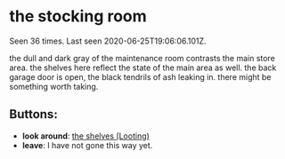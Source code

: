 # the stocking room

Seen 36 times. Last seen 2020-06-25T19:06:06.101Z.

the dull and dark gray of the maintenance room contrasts the main store area. the shelves here reflect the state of the main area as well. the back garage door is open, the black tendrils of ash leaking in. there might be something worth taking.

## Buttons:

- **look around**: [the shelves (Looting)](the-shelves--Looting--wmgctr.md)
- **leave**: I have not gone this way yet.